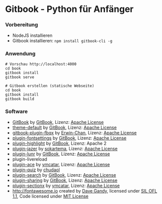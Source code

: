 # Gitbook - Python für Anfänger

### Vorbereitung 

* NodeJS installieren
* Gitbook installieren: `npm install gitbook-cli -g`

### Anwendung

```
# Vorschau http://localhost:4000
cd book
gitbook install
gitbook serve

# Gitbook erstellen (statische Webseite)
cd book
gitbook install
gitbook build
```

### Software

* [GitBook](https://github.com/GitbookIO/gitbook) by [GitBook](https://github.com/GitbookIO), Lizenz: [Apache License](https://github.com/GitbookIO/gitbook/blob/master/LICENSE)
* [theme-default](https://github.com/GitbookIO/theme-default) by [GitBook](https://github.com/GitbookIO), Lizenz: [Apache License](https://github.com/GitbookIO/theme-default/blob/master/LICENSE)
* [gitbook-plugin-fbqx](https://github.com/Erwin-Chan/gitbook-plugin-fbqx) by [Erwin-Chan](https://github.com/Erwin-Chan), Lizenz: [Apache License](https://github.com/Erwin-Chan/gitbook-plugin-fbqx/blob/master/LICENSE)
* [plugin-fontsettings](https://github.com/GitbookIO/plugin-fontsettings) by [GitBook](https://github.com/GitbookIO), Lizenz: [Apache License](https://github.com/GitbookIO/plugin-fontsettings/blob/master/LICENSE)
* [plugin-highlight](https://github.com/GitbookIO/plugin-highlight) by [GitBook](https://github.com/GitbookIO), Lizenz: Apache 2
* [plugin-jazer](http://sokartema.github.io/gitbook-plugin-jazer/) by [sokartema](https://github.com/sokartema), Lizenz: [Apache License](https://github.com/sokartema/gitbook-plugin-jazer/blob/master/LICENSE)
* [plugin-lunr](https://github.com/GitbookIO/plugin-lunr) by [GitBook](https://github.com/GitbookIO), Lizenz: [Apache License](https://github.com/GitbookIO/plugin-lunr/blob/master/LICENSE)
* plugin-livereload
* [plugin-ace](https://github.com/ymcatar/gitbook-plugin-ace) by [ymcatar](https://github.com/ymcatar), Lizenz: [Apache License](https://github.com/ymcatar/gitbook-plugin-ace/blob/master/LICENSE)
* [plugin-quiz](https://github.com/chudaol/gitbook-plugin-quiz) by [chudaol](https://github.com/chudaol)
* [plugin-search](https://github.com/GitbookIO/plugin-search) by [GitBook](https://github.com/GitbookIO), Lizenz: [Apache License](https://github.com/GitbookIO/plugin-search/blob/master/LICENSE)
* [plugin-sharing](https://github.com/GitbookIO/plugin-sharing) by [GitBook](https://github.com/GitbookIO), Lizenz: [Apache License](https://github.com/GitbookIO/plugin-sharing/blob/master/LICENSE)
* [plugin-sectionx](https://github.com/ymcatar/gitbook-plugin-sectionx) by [ymcatar](https://github.com/ymcatar), Lizenz: [Apache License](https://github.com/ymcatar/gitbook-plugin-sectionx/blob/master/LICENSE)
* http://fontawesome.io created by [Dave Gandy](https://twitter.com/davegandy), licensed under [SIL OFL 1.1](http://scripts.sil.org/OFL), Code licensed under [MIT License](http://opensource.org/licenses/mit-license.html)


